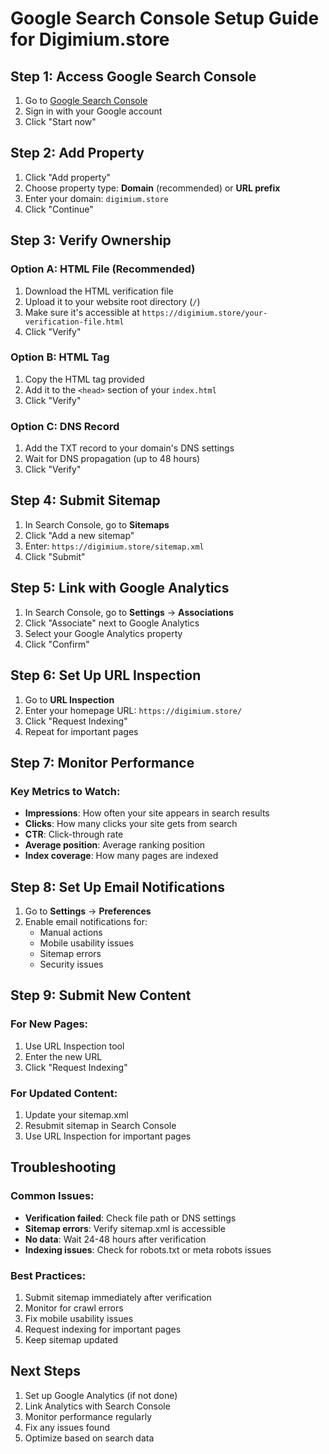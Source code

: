 # Google Search Console Setup Guide for Digimium.store

## Step 1: Access Google Search Console

1. Go to [Google Search Console](https://search.google.com/search-console)
2. Sign in with your Google account
3. Click "Start now"

## Step 2: Add Property

1. Click "Add property"
2. Choose property type: **Domain** (recommended) or **URL prefix**
3. Enter your domain: `digimium.store`
4. Click "Continue"

## Step 3: Verify Ownership

### Option A: HTML File (Recommended)

1. Download the HTML verification file
2. Upload it to your website root directory (`/`)
3. Make sure it's accessible at `https://digimium.store/your-verification-file.html`
4. Click "Verify"

### Option B: HTML Tag

1. Copy the HTML tag provided
2. Add it to the `<head>` section of your `index.html`
3. Click "Verify"

### Option C: DNS Record

1. Add the TXT record to your domain's DNS settings
2. Wait for DNS propagation (up to 48 hours)
3. Click "Verify"

## Step 4: Submit Sitemap

1. In Search Console, go to **Sitemaps**
2. Click "Add a new sitemap"
3. Enter: `https://digimium.store/sitemap.xml`
4. Click "Submit"

## Step 5: Link with Google Analytics

1. In Search Console, go to **Settings** → **Associations**
2. Click "Associate" next to Google Analytics
3. Select your Google Analytics property
4. Click "Confirm"

## Step 6: Set Up URL Inspection

1. Go to **URL Inspection**
2. Enter your homepage URL: `https://digimium.store/`
3. Click "Request Indexing"
4. Repeat for important pages

## Step 7: Monitor Performance

### Key Metrics to Watch:

- **Impressions**: How often your site appears in search results
- **Clicks**: How many clicks your site gets from search
- **CTR**: Click-through rate
- **Average position**: Average ranking position
- **Index coverage**: How many pages are indexed

## Step 8: Set Up Email Notifications

1. Go to **Settings** → **Preferences**
2. Enable email notifications for:
   - Manual actions
   - Mobile usability issues
   - Sitemap errors
   - Security issues

## Step 9: Submit New Content

### For New Pages:

1. Use URL Inspection tool
2. Enter the new URL
3. Click "Request Indexing"

### For Updated Content:

1. Update your sitemap.xml
2. Resubmit sitemap in Search Console
3. Use URL Inspection for important pages

## Troubleshooting

### Common Issues:

- **Verification failed**: Check file path or DNS settings
- **Sitemap errors**: Verify sitemap.xml is accessible
- **No data**: Wait 24-48 hours after verification
- **Indexing issues**: Check for robots.txt or meta robots issues

### Best Practices:

1. Submit sitemap immediately after verification
2. Monitor for crawl errors
3. Fix mobile usability issues
4. Request indexing for important pages
5. Keep sitemap updated

## Next Steps

1. Set up Google Analytics (if not done)
2. Link Analytics with Search Console
3. Monitor performance regularly
4. Fix any issues found
5. Optimize based on search data
